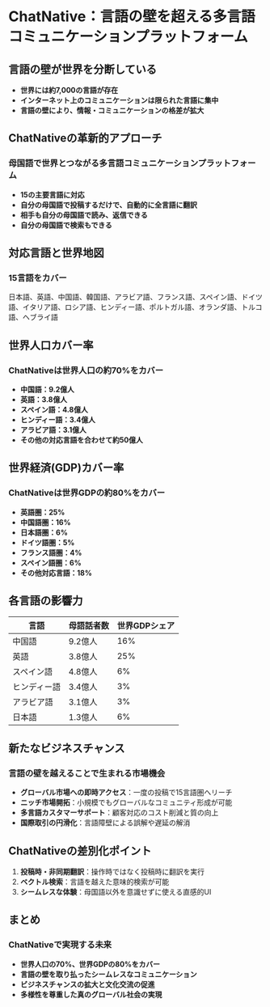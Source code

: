 # ChatNative：言語の壁を超える多言語コミュニケーションプラットフォーム

## 言語の壁が世界を分断している

* **世界には約7,000の言語が存在**
* **インターネット上のコミュニケーションは限られた言語に集中**
* **言語の壁により、情報・コミュニケーションの格差が拡大**

## ChatNativeの革新的アプローチ

### 母国語で世界とつながる多言語コミュニケーションプラットフォーム

* **15の主要言語に対応**
* **自分の母国語で投稿するだけで、自動的に全言語に翻訳**
* **相手も自分の母国語で読み、返信できる**
* **自分の母国語で検索もできる**

## 対応言語と世界地図

### 15言語をカバー

日本語、英語、中国語、韓国語、アラビア語、フランス語、スペイン語、ドイツ語、イタリア語、ロシア語、ヒンディー語、ポルトガル語、オランダ語、トルコ語、ヘブライ語

## 世界人口カバー率

### ChatNativeは世界人口の約70%をカバー

* **中国語：9.2億人**
* **英語：3.8億人**
* **スペイン語：4.8億人**
* **ヒンディー語：3.4億人**
* **アラビア語：3.1億人**
* **その他の対応言語を合わせて約50億人**

## 世界経済(GDP)カバー率

### ChatNativeは世界GDPの約80%をカバー

* **英語圏：25%**
* **中国語圏：16%**
* **日本語圏：6%**
* **ドイツ語圏：5%**
* **フランス語圏：4%**
* **スペイン語圏：6%**
* **その他対応言語：18%**

## 各言語の影響力

| 言語 | 母語話者数 | 世界GDPシェア |
|------|------------|---------------|
| 中国語 | 9.2億人 | 16% |
| 英語 | 3.8億人 | 25% |
| スペイン語 | 4.8億人 | 6% |
| ヒンディー語 | 3.4億人 | 3% |
| アラビア語 | 3.1億人 | 3% |
| 日本語 | 1.3億人 | 6% |

## 新たなビジネスチャンス

### 言語の壁を越えることで生まれる市場機会

* **グローバル市場への即時アクセス**：一度の投稿で15言語圏へリーチ
* **ニッチ市場開拓**：小規模でもグローバルなコミュニティ形成が可能
* **多言語カスタマーサポート**：顧客対応のコスト削減と質の向上
* **国際取引の円滑化**：言語障壁による誤解や遅延の解消

## ChatNativeの差別化ポイント

1. **投稿時・非同期翻訳**：操作時ではなく投稿時に翻訳を実行
2. **ベクトル検索**：言語を越えた意味的検索が可能
3. **シームレスな体験**：母国語以外を意識せずに使える直感的UI

## まとめ

### ChatNativeで実現する未来

* **世界人口の70%、世界GDPの80%をカバー**
* **言語の壁を取り払ったシームレスなコミュニケーション**
* **ビジネスチャンスの拡大と文化交流の促進**
* **多様性を尊重した真のグローバル社会の実現**